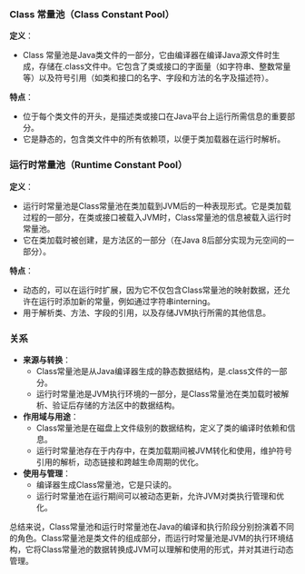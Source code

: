 ### Class 常量池（Class Constant Pool）

**定义**：

+ Class 常量池是Java类文件的一部分，它由编译器在编译Java源文件时生成，存储在.class文件中。它包含了类或接口的字面量（如字符串、整数常量等）以及符号引用（如类和接口的名字、字段和方法的名字及描述符）。

**特点**：

+ 位于每个类文件的开头，是描述类或接口在Java平台上运行所需信息的重要部分。
+ 它是静态的，包含类文件中的所有依赖项，以便于类加载器在运行时解析。

### 运行时常量池（Runtime Constant Pool）

**定义**：

+ 运行时常量池是Class常量池在类加载到JVM后的一种表现形式。它是类加载过程的一部分，在类或接口被载入JVM时，Class常量池的信息被载入运行时常量池。
+ 它在类加载时被创建，是方法区的一部分（在Java 8后部分实现为元空间的一部分）。

**特点**：

+ 动态的，可以在运行时扩展，因为它不仅包含Class常量池的映射数据，还允许在运行时添加新的常量，例如通过字符串interning。
+ 用于解析类、方法、字段的引用，以及存储JVM执行所需的其他信息。

### 关系

+ **来源与转换**：
  + Class常量池是从Java编译器生成的静态数据结构，是.class文件的一部分。
  + 运行时常量池是JVM执行环境的一部分，是Class常量池在类加载时被解析、验证后存储的方法区中的数据结构。
+ **作用域与用途**：
  + Class常量池是在磁盘上文件级别的数据结构，定义了类的编译时依赖和信息。
  + 运行时常量池存在于内存中，在类加载期间被JVM转化和使用，维护符号引用的解析，动态链接和跨越生命周期的优化。
+ **使用与管理**：
  + 编译器生成Class常量池，它是只读的。
  + 运行时常量池在运行期间可以被动态更新，允许JVM对类执行管理和优化。

总结来说，Class常量池和运行时常量池在Java的编译和执行阶段分别扮演着不同的角色。Class常量池是类文件的组成部分，而运行时常量池是JVM的执行环境结构，它将Class常量池的数据转换成JVM可以理解和使用的形式，并对其进行动态管理。
